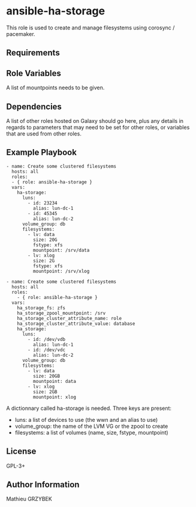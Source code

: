 ansible-ha-storage
==================

This role is used to create and manage filesystems using corosync / pacemaker.

Requirements
------------



Role Variables
--------------

A list of mountpoints needs to be given.

Dependencies
------------

A list of other roles hosted on Galaxy should go here, plus any details in regards to parameters that may need to be set for other roles, or variables that are used from other roles.

Example Playbook
----------------

    - name: Create some clustered filesystems
      hosts: all
      roles:
      - { role: ansible-ha-storage }
      vars:
        ha-storage:
          luns:
            - id: 23234
              alias: lun-dc-1
            - id: 45345
              alias: lun-dc-2
          volume_group: db
          filesystems:
            - lv: data
              size: 20G
              fstype: xfs
              mountpoint: /srv/data
            - lv: xlog
              size: 2G
              fstype: xfs
              mountpoint: /srv/xlog

    - name: Create some clustered filesystems
      hosts: all
      roles:
        - { role: ansible-ha-storage }
      vars:
        ha_storage_fs: zfs
        ha_storage_zpool_mountpoint: /srv
        ha_storage_cluster_attribute_name: role
        ha_storage_cluster_attribute_value: database
        ha_storage:
          luns:
            - id: /dev/vdb
              alias: lun-dc-1
            - id: /dev/vdc
              alias: lun-dc-2
          volume_group: db
          filesystems:
            - lv: data
              size: 20GB
              mountpoint: data
            - lv: xlog
              size: 2GB
              mountpoint: xlog



A dictionnary called ha-storage is needed. Three keys are present:
* luns: a list of devices to use (the wwn and an alias to use)
* volume_group: the name of the LVM VG or the zpool to create
* filesystems: a list of volumes (name, size, fstype, mountpoint)

License
-------

GPL-3+

Author Information
------------------

Mathieu GRZYBEK
